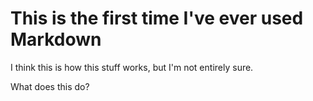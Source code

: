 <h1>This is the first time I've ever used Markdown</h1>

I think this is how this stuff works, but I'm not entirely sure.

<p>What does this do?</p>